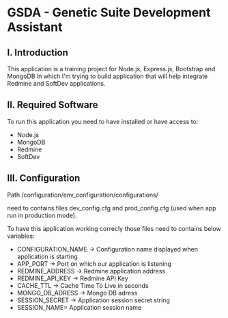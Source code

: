 # GSDA - Genetic Suite Development Assistant

## I. Introduction
This application is a training project for Node.js, Express.js, Bootstrap and MongoDB
in which I'm trying to build application that will help integrate Redmine and SoftDev applications.

## II. Required Software
To run this application you need to have installed or have access to:    

* Node.js
* MongoDB
* Redmine
* SoftDev

## III. Configuration

Path /configuration/env_configuration/configurations/   

need to contains files dev_config.cfg and prod_config.cfg (used when app run in production mode).   

To have this application working correcly those files need to contains below variables:   

* CONFIGURATION_NAME -> Configuration name displayed when application is starting
* APP_PORT -> Port on which our application is listening
* REDMINE_ADDRESS -> Redmine application address
* REDMINE_API_KEY -> Redmine API Key
* CACHE_TTL -> Cache Time To Live in seconds
* MONGO_DB_ADRESS -> Mongo DB adress
* SESSION_SECRET -> Application session secret string
* SESSION_NAME= Application session name